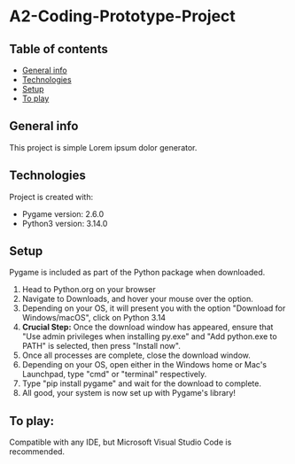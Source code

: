 # A2-Coding-Prototype-Project

## Table of contents
* [General info](#general-info)
* [Technologies](#technologies)
* [Setup](#setup)
* [To play](#to-play)

## General info
This project is simple Lorem ipsum dolor generator.
	
## Technologies
Project is created with:
* Pygame version: 2.6.0
* Python3 version: 3.14.0

## Setup
Pygame is included as part of the Python package when downloaded.
1. Head to Python.org on your browser
2. Navigate to Downloads, and hover your mouse over the option.
3. Depending on your OS, it will present you with the option "Download for Windows/macOS", click on Python 3.14
4. **Crucial Step:** Once the download window has appeared, ensure that "Use admin privileges when installing py.exe" and "Add python.exe to PATH" is selected, then press "Install now".
5. Once all processes are complete, close the download window.
6. Depending on your OS, open either in the Windows home or Mac's Launchpad, type "cmd" or "terminal" respectively.
7. Type "pip install pygame" and wait for the download to complete.
8. All good, your system is now set up with Pygame's library!

## To play:
Compatible with any IDE, but Microsoft Visual Studio Code is recommended.
